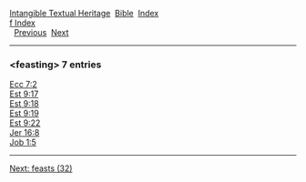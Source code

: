 [Intangible Textual Heritage](../../index)  [Bible](../index) 
[Index](index)   
[f Index](_f_)  
  [Previous](c04137)  [Next](c04139) 

------------------------------------------------------------------------

### &lt;feasting&gt; 7 entries

[Ecc 7:2](../kjv/ecc007.htm#002)  
[Est 9:17](../kjv/est009.htm#017)  
[Est 9:18](../kjv/est009.htm#018)  
[Est 9:19](../kjv/est009.htm#019)  
[Est 9:22](../kjv/est009.htm#022)  
[Jer 16:8](../kjv/jer016.htm#008)  
[Job 1:5](../kjv/job001.htm#005)  

------------------------------------------------------------------------

[Next: feasts (32)](c04139)
